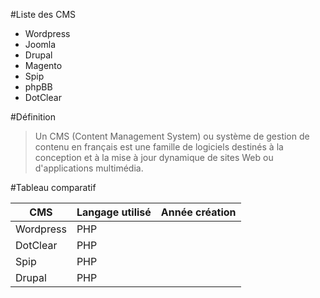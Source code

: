 #Liste des CMS

* Wordpress
* Joomla
* Drupal
* Magento
* Spip
* phpBB
* DotClear

#Définition

> Un CMS (Content Management System) ou système de gestion de contenu en français est une famille de logiciels destinés à la conception et à la mise à jour dynamique de sites Web ou d'applications multimédia.

#Tableau comparatif

CMS          | Langage utilisé  | Année création
------------ | ---------------- | --------------
Wordpress | PHP |
DotClear | PHP |
Spip | PHP |
Drupal | PHP |
